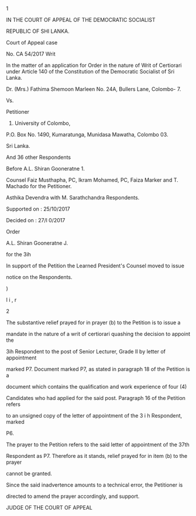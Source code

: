 1

IN THE COURT OF APPEAL OF THE DEMOCRATIC SOCIALIST

REPUBLIC OF SHI LANKA.

Court of Appeal case

No. CA 54/2017 Writ

In the matter of an application for Order in the nature of Writ of Certiorari under Article 140 of the Constitution of the Democratic Socialist of Sri Lanka.

Dr. (Mrs.) Fathima Shemoon Marleen No. 24A, Bullers Lane, Colombo- 7.

Vs.

Petitioner

1. University of Colombo,

P.O. Box No. 1490, Kumaratunga, Munidasa Mawatha, Colombo 03.

Sri Lanka.

And 36 other Respondents

Before A.L. Shiran Gooneratne 1.

Counsel Faiz Musthapha, PC, Ikram Mohamed, PC, Faiza Marker and T. Machado for the Petitioner.

Asthika Devendra with M. Sarathchandra Respondents.

Supported on : 25/10/2017

Decided on : 27/l 0/2017

Order

A.L. Shiran Gooneratne J.

for the 3ih

In support of the Petition the Learned President's Counsel moved to issue

notice on the Respondents.

)

I i , r

2

The substantive relief prayed for in prayer (b) to the Petition is to issue a

mandate in the nature of a writ of certiorari quashing the decision to appoint the

3ih Respondent to the post of Senior Lecturer, Grade II by letter of appointment

marked P7. Document marked P7, as stated in paragraph 18 of the Petition is a

document which contains the qualification and work experience of four (4)

Candidates who had applied for the said post. Paragraph 16 of the Petition refers

to an unsigned copy of the letter of appointment of the 3 i h Respondent, marked

P6.

The prayer to the Petition refers to the said letter of appointment of the 37th

Respondent as P7. Therefore as it stands, relief prayed for in item (b) to the prayer

cannot be granted.

Since the said inadvertence amounts to a technical error, the Petitioner is

directed to amend the prayer accordingly, and support.

JUDGE OF THE COURT OF APPEAL